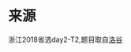 

# 来源


<p>
浙江2018省选day2-T2,题目取自<a href="https://www.luogu.org/problemnew/show/P4501" target="_blank">洛谷</a> 
</p>
